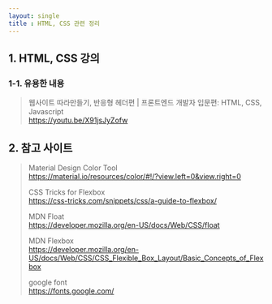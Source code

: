 ```yaml
---
layout: single
title : HTML, CSS 관련 정리
---
```


## 1. HTML, CSS 강의


### 1-1. 유용한 내용
> 웹사이트 따라만들기, 반응형 헤더편 | 프론트엔드 개발자 입문편: HTML, CSS, Javascript  
> <https://youtu.be/X91jsJyZofw>  
  
  
## 2. 참고 사이트
> Material Design Color Tool  
> <https://material.io/resources/color/#!/?view.left=0&view.right=0>  
>   
> CSS Tricks for Flexbox  
> <https://css-tricks.com/snippets/css/a-guide-to-flexbox/>  
>   
> MDN Float  
> <https://developer.mozilla.org/en-US/docs/Web/CSS/float>  
>   
> MDN Flexbox  
> <https://developer.mozilla.org/en-US/docs/Web/CSS/CSS_Flexible_Box_Layout/Basic_Concepts_of_Flexbox>  
>   
> google font  
> <https://fonts.google.com/>  

